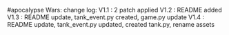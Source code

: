 #apocalypse Wars:
change log:
V1.1 : 2 patch applied
V1.2 : README added
V1.3 : README update, tank_event.py created, game.py update
V1.4 : README update, tank_event.py updated, created tank.py, rename assets